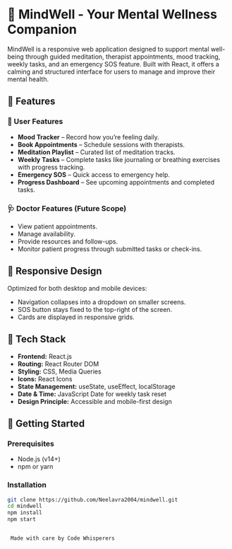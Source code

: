 # 🌿 MindWell - Your Mental Wellness Companion

MindWell is a responsive web application designed to support mental well-being through guided meditation, therapist appointments, mood tracking, weekly tasks, and an emergency SOS feature. Built with React, it offers a calming and structured interface for users to manage and improve their mental health.

## 🧠 Features

### 👤 User Features
- **Mood Tracker** – Record how you’re feeling daily.
- **Book Appointments** – Schedule sessions with therapists.
- **Meditation Playlist** – Curated list of meditation tracks.
- **Weekly Tasks** – Complete tasks like journaling or breathing exercises with progress tracking.
- **Emergency SOS** – Quick access to emergency help.
- **Progress Dashboard** – See upcoming appointments and completed tasks.

### 🩺 Doctor Features (Future Scope)
- View patient appointments.
- Manage availability.
- Provide resources and follow-ups.
- Monitor patient progress through submitted tasks or check-ins.

## 📱 Responsive Design
Optimized for both desktop and mobile devices:
- Navigation collapses into a dropdown on smaller screens.
- SOS button stays fixed to the top-right of the screen.
- Cards are displayed in responsive grids.

## 🧩 Tech Stack

- **Frontend:** React.js
- **Routing:** React Router DOM
- **Styling:** CSS, Media Queries
- **Icons:** React Icons
- **State Management:** useState, useEffect, localStorage
- **Date & Time:** JavaScript Date for weekly task reset
- **Design Principle:** Accessible and mobile-first design

## 🚀 Getting Started

### Prerequisites
- Node.js (v14+)
- npm or yarn

### Installation

```bash
git clone https://github.com/Neelavra2004/mindwell.git
cd mindwell
npm install
npm start


 Made with care by Code Whisperers

